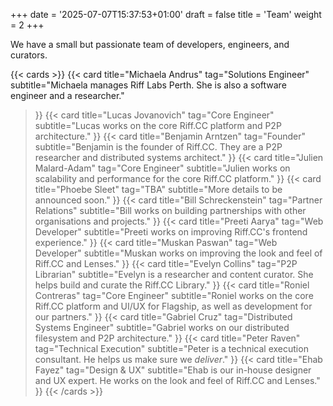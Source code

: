 +++
date = '2025-07-07T15:37:53+01:00'
draft = false
title = 'Team'
weight = 2
+++

We have a small but passionate team of developers, engineers, and curators.

{{< cards >}}
  {{< card title="Michaela Andrus"
  tag="Solutions Engineer"
  subtitle="Michaela manages Riff Labs Perth. She is also a software engineer and a researcher."
  >}}
  {{< card title="Lucas Jovanovich"
  tag="Core Engineer"
  subtitle="Lucas works on the core Riff.CC platform and P2P architecture."
  >}}
  {{< card title="Benjamin Arntzen"
  tag="Founder"
  subtitle="Benjamin is the founder of Riff.CC. They are a P2P researcher and distributed systems architect."
  >}}
  {{< card title="Julien Malard-Adam"
  tag="Core Engineer"
  subtitle="Julien works on scalability and performance for the core Riff.CC platform."
  >}}
  {{< card title="Phoebe Sleet"
  tag="TBA"
  subtitle="More details to be announced soon."
  >}}
  {{< card title="Bill Schreckenstein"
  tag="Partner Relations"
  subtitle="Bill works on building partnerships with other organisations and projects."
  >}}
  {{< card title="Preeti Aarya"
  tag="Web Developer"
  subtitle="Preeti works on improving Riff.CC's frontend experience."
  >}}
  {{< card title="Muskan Paswan"
  tag="Web Developer"
  subtitle="Muskan works on improving the look and feel of Riff.CC and Lenses."
  >}}
  {{< card title="Evelyn Collins"
  tag="P2P Librarian"
  subtitle="Evelyn is a researcher and content curator. She helps build and curate the Riff.CC Library."
  >}}
  {{< card title="Roniel Contreras"
  tag="Core Engineer"
  subtitle="Roniel works on the core Riff.CC platform and UI/UX for Flagship, as well as development for our partners."
  >}}
  {{< card title="Gabriel Cruz"
  tag="Distributed Systems Engineer"
  subtitle="Gabriel works on our distributed filesystem and P2P architecture."
  >}}
  {{< card title="Peter Raven"
  tag="Technical Execution"
  subtitle="Peter is a technical execution consultant. He helps us make sure we *deliver*."
  >}}
  {{< card title="Ehab Fayez"
  tag="Design & UX"
  subtitle="Ehab is our in-house designer and UX expert. He works on the look and feel of Riff.CC and Lenses."
  >}}
{{< /cards >}}